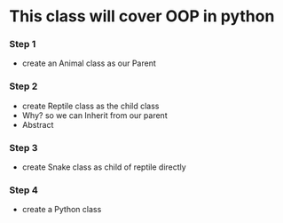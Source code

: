 # This class will cover OOP in python

### Step 1
* create an Animal class as our Parent

### Step 2
* create Reptile class as the child class
* Why? so we can Inherit from our parent
* Abstract

### Step 3
* create Snake class as child of reptile directly

### Step 4
* create a Python class